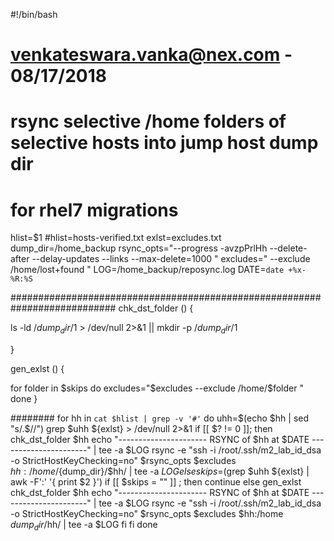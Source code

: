 
#!/bin/bash

# venkateswara.vanka@nex.com - 08/17/2018
# rsync selective /home folders of selective hosts into jump host dump dir
# for rhel7 migrations

hlist=$1
#hlist=hosts-verified.txt
exlst=excludes.txt
dump_dir=/home_backup
rsync_opts="--progress -avzpPrlHh --delete-after --delay-updates --links --max-delete=1000 "
excludes=" --exclude /home/lost+found "
LOG=/home_backup/reposync.log
DATE=`date +%x-%R:%S`


###########################################################################
chk_dst_folder () {

ls -ld /${dump_dir}/$1 > /dev/null 2>&1 || mkdir -p /${dump_dir}/$1

}

gen_exlst () {

 for folder in $skips
 do
   excludes="$excludes --exclude /home/$folder "
 done
}

########
for hh in `cat $hlist | grep -v '#'`
do
 uhh=$(echo $hh | sed "s/.$//")
 grep $uhh ${exlst} > /dev/null 2>&1
 if [[ $? != 0 ]]; then
   chk_dst_folder $hh
   echo "---------------------- RSYNC of $hh at $DATE ----------------------" | tee -a $LOG
   rsync -e "ssh -i /root/.ssh/m2_lab_id_dsa -o StrictHostKeyChecking=no" $rsync_opts $excludes $hh:/home /${dump_dir}/$hh/ | tee -a $LOG
 else
   skips=$(grep $uhh ${exlst} | awk -F':' '{ print $2 }')
   if [[ $skips = "" ]] ; then
     continue
   else
     gen_exlst
     chk_dst_folder $hh
     echo "---------------------- RSYNC of $hh at $DATE ----------------------"  | tee -a $LOG
     rsync -e "ssh -i /root/.ssh/m2_lab_id_dsa -o StrictHostKeyChecking=no" $rsync_opts $excludes $hh:/home ${dump_dir}/$hh/ | tee -a $LOG
   fi
 fi
done
